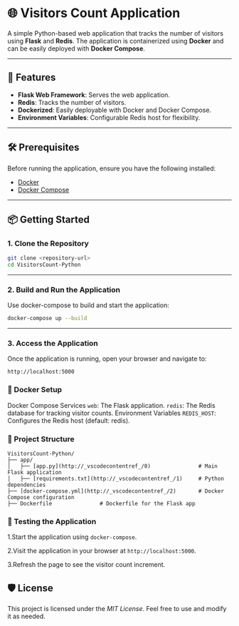 # 🌐 Visitors Count Application

A simple Python-based web application that tracks the number of visitors using **Flask** and **Redis**. The application is containerized using **Docker** and can be easily deployed with **Docker Compose**.

---

## 🚀 Features

- **Flask Web Framework**: Serves the web application.
- **Redis**: Tracks the number of visitors.
- **Dockerized**: Easily deployable with Docker and Docker Compose.
- **Environment Variables**: Configurable Redis host for flexibility.

---

## 🛠️ Prerequisites

Before running the application, ensure you have the following installed:

- [Docker](https://www.docker.com/)
- [Docker Compose](https://docs.docker.com/compose/)

---

## 📦 Getting Started

### 1. Clone the Repository

```bash
git clone <repository-url>
cd VisitorsCount-Python
```
---
### 2. Build and Run the Application

Use docker-compose to build and start the application:

```bash
docker-compose up --build
```
---


### 3. Access the Application

Once the application is running, open your browser and navigate to:

```
http://localhost:5000
```

### 🐳 Docker Setup

Docker Compose Services
`web`: The Flask application.
`redis`: The Redis database for tracking visitor counts.
Environment Variables
`REDIS_HOST`: Configures the Redis host (default: redis).

### 📂 Project Structure

```
VisitorsCount-Python/
├── app/
│   ├── [app.py](http://_vscodecontentref_/0)               # Main Flask application
│   ├── [requirements.txt](http://_vscodecontentref_/1)     # Python dependencies
├── [docker-compose.yml](http://_vscodecontentref_/2)       # Docker Compose configuration
├── Dockerfile               # Dockerfile for the Flask app

```

### 🧪 Testing the Application

1.Start the application using `docker-compose`.

2.Visit the application in your browser at `http://localhost:5000`.

3.Refresh the page to see the visitor count increment.


## 🛡️ License
This project is licensed under the *MIT License*. Feel free to use and modify it as needed.
